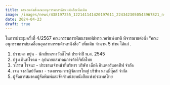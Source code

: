 ```yaml
---
title: เสนอแต่งตั้งคณะอนุกรรมการด้านหนังสือเพิ่มเติม
image: /images/news/438197255_122141141420197611_2243423050543967821_n-1-.jpg
date: 2024-04-23
draft: true
---
```

ในการประชุมครั้งที่ 4/2567 คณะกรรมการพัฒนาซอฟต์พาวเวอร์แห่งชาติ พิจารณาแต่งตั้ง “คณะอนุกรรมการขับเคลื่อนอุตสาหกรรมด้านหนังสือ” เพิ่มเติม จำนวน 5 ท่าน ได้แก่
.
1. ปราบดา หยุ่น - นักเขียนรางวัลซีไรต์ ประจำปี พ.ศ. 2545
2. ปฐม อินทโรดม - อุปนายกสมาคมการค้าดิจิทัลไทย
3. วโรรส โรจนะ - ประธานเจ้าหน้าที่บริหาร บริษัท เด็กดี อินเตอร์แอคทีฟ จำกัด
4. เจน จงสถิตย์วัฒนา - รองกรรมการผู้จัดการใหญ่ บริษัท นานมีบุ๊คส์ จำกัด
5. ผู้จัดการสมาคมผู้จัดพิมพ์และจัดจำหน่ายหนังสือแห่งประเทศไทย
